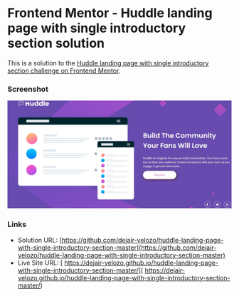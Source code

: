 # Frontend Mentor - Huddle landing page with single introductory section solution

This is a solution to the [Huddle landing page with single introductory section challenge on Frontend Mentor](https://www.frontendmentor.io/challenges/huddle-landing-page-with-a-single-introductory-section-B_2Wvxgi0).  


### Screenshot

![](/images/screenshot.JPG)


### Links

- Solution URL: [https://github.com/dejair-velozo/huddle-landing-page-with-single-introductory-section-master](https://github.com/dejair-velozo/huddle-landing-page-with-single-introductory-section-master)
- Live Site URL: [ https://dejair-velozo.github.io/huddle-landing-page-with-single-introductory-section-master/]( https://dejair-velozo.github.io/huddle-landing-page-with-single-introductory-section-master/)


